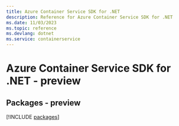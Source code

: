 ```yaml
---
title: Azure Container Service SDK for .NET
description: Reference for Azure Container Service SDK for .NET
ms.date: 11/03/2023
ms.topic: reference
ms.devlang: dotnet
ms.service: containerservice
---
```

# Azure Container Service SDK for .NET - preview
## Packages - preview
[!INCLUDE [packages](container-service-index.md)]